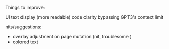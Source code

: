 Things to improve:

UI 
text display (more readable)
code clarity
bypassing GPT3's context limit


nits/suggestions:
- overlay adjustment on page mutation (nit, troublesome )
- colored text